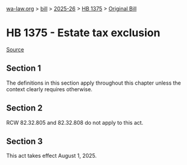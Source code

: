 [wa-law.org](/) > [bill](/bill/) > [2025-26](/bill/2025-26/) > [HB 1375](/bill/2025-26/hb/1375/) > [Original Bill](/bill/2025-26/hb/1375/1/)

# HB 1375 - Estate tax exclusion

[Source](http://lawfilesext.leg.wa.gov/biennium/2025-26/Pdf/Bills/House%20Bills/1375.pdf)

## Section 1
The definitions in this section apply throughout this chapter unless the context clearly requires otherwise.

## Section 2
RCW 82.32.805 and 82.32.808 do not apply to this act.

## Section 3
This act takes effect August 1, 2025.
